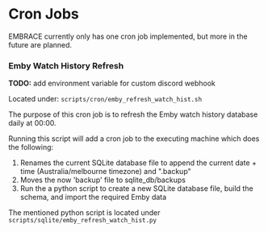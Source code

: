 # Cron Jobs

EMBRACE currently only has one cron job implemented, but more in the future are planned.


### Emby Watch History Refresh

**TODO:** add environment variable for custom discord webhook

Located under: `scripts/cron/emby_refresh_watch_hist.sh`

The purpose of this cron job is to refresh the Emby watch history database daily at 00:00.

Running this script will add a cron job to the executing machine which does the following:
1. Renames the current SQLite database file to append the current date + time (Australia/melbourne timezone) and ".backup"
2. Moves the now 'backup' file to sqlite\_db/backups
3. Run the a python script to create a new SQLite database file, build the schema, and import the required Emby data

The mentioned python script is located under `scripts/sqlite/emby_refresh_watch_hist.py`
